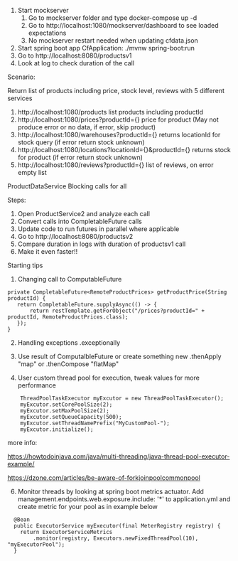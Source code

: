 1. Start mockserver
    1. Go to mockserver folder and type docker-compose up -d
    2. Go to http://localhost:1080/mockserver/dashboard to see loaded expectations
    3. No mockserver restart needed when updating cfdata.json
2. Start spring boot app CfApplication: ./mvnw spring-boot:run
3. Go to http://localhost:8080/productsv1
4. Look at log to check duration of the call


Scenario:

Return list of products including price, stock level, reviews with 5 different services
1. http://localhost:1080/products list products including productId
2. http://localhost:1080/prices?productId={} price for product (May not produce error or no data, if error, skip product)
3. http://localhost:1080/warehouses?productId={} returns locationId for stock query (if error return stock unknown)
4. http://localhost:1080/locations?locationId={}&productId={} returns stock for product (if error return stock unknown)
5. http://localhost:1080/reviews?productId={} list of reviews, on error empty list

ProductDataService 
Blocking calls for all

Steps:
1. Open ProductService2 and analyze each call
2. Convert calls into CompletableFuture calls
3. Update code to run futures in parallel where applicable
4. Go to http://localhost:8080/productsv2
5. Compare duration in logs with duration of productsv1 call
6. Make it even faster!! 

Starting tips
1. Changing call to ComputableFuture
```
private CompletableFuture<RemoteProductPrices> getProductPrice(String productId) {
   return CompletableFuture.supplyAsync(() -> {
       return restTemplate.getForObject("/prices?productId=" + productId, RemoteProductPrices.class);
   });
}
```

2. Handling exceptions
    .exceptionally
    
3. Use result of ComputalbleFuture or create something new
    .thenApply "map" or .thenCompose "flatMap"   

5. User custom thread pool for execution, tweak values for more performance
```
    ThreadPoolTaskExecutor myExcutor = new ThreadPoolTaskExecutor();
    myExcutor.setCorePoolSize(2);
    myExcutor.setMaxPoolSize(2);
    myExcutor.setQueueCapacity(500);
    myExcutor.setThreadNamePrefix("MyCustomPool-");
    myExcutor.initialize();
```
more info:

https://howtodoinjava.com/java/multi-threading/java-thread-pool-executor-example/

https://dzone.com/articles/be-aware-of-forkjoinpoolcommonpool

6. Monitor threads by looking at spring boot metrics actuator.  Add management.endpoints.web.exposure.include: '*' to application.yml and create metric for your pool as in example below

```
  @Bean
  public ExecutorService myExecutor(final MeterRegistry registry) {
    return ExecutorServiceMetrics
        .monitor(registry, Executors.newFixedThreadPool(10), "myExecutorPool");
  }
```  
